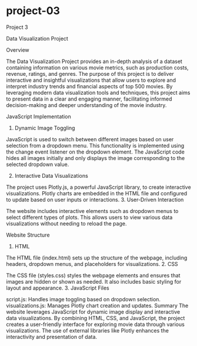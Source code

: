 # project-03
Project 3

Data Visualization Project

Overview

The Data Visualization Project provides an in-depth analysis of a dataset containing information on various movie metrics, such as production costs, revenue, ratings, and genres. The purpose of this project is to deliver interactive and insightful visualizations that allow users to explore and interpret industry trends and financial aspects of top 500 movies. By leveraging modern data visualization tools and techniques, this project aims to present data in a clear and engaging manner, facilitating informed decision-making and deeper understanding of the movie industry.

JavaScript Implementation
1. Dynamic Image Toggling

JavaScript is used to switch between different images based on user selection from a dropdown menu. This functionality is implemented using the change event listener on the dropdown element. The JavaScript code hides all images initially and only displays the image corresponding to the selected dropdown value.

2. Interactive Data Visualizations

The project uses Plotly.js, a powerful JavaScript library, to create interactive visualizations. Plotly charts are embedded in the HTML file and configured to update based on user inputs or interactions.
3. User-Driven Interaction

The website includes interactive elements such as dropdown menus to select different types of plots. This allows users to view various data visualizations without needing to reload the page.

Website Structure
1. HTML

The HTML file (index.html) sets up the structure of the webpage, including headers, dropdown menus, and placeholders for visualizations.
2. CSS

The CSS file (styles.css) styles the webpage elements and ensures that images are hidden or shown as needed. It also includes basic styling for layout and appearance.
3. JavaScript Files

script.js: Handles image toggling based on dropdown selection.
visualizations.js: Manages Plotly chart creation and updates.
Summary
The website leverages JavaScript for dynamic image display and interactive data visualizations. By combining HTML, CSS, and JavaScript, the project creates a user-friendly interface for exploring movie data through various visualizations. The use of external libraries like Plotly enhances the interactivity and presentation of data.

